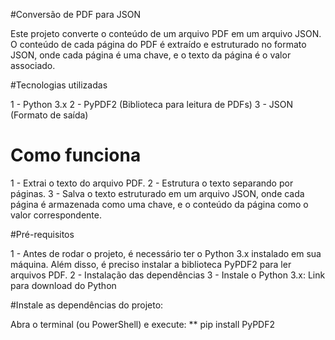 #Conversão de PDF para JSON

Este projeto converte o conteúdo de um arquivo PDF em um arquivo JSON. O conteúdo de cada página do PDF é extraído e estruturado no formato JSON, onde cada página é uma chave, e o texto da página é o valor associado.

#Tecnologias utilizadas

1 - Python 3.x
2 - PyPDF2 (Biblioteca para leitura de PDFs)
3 - JSON (Formato de saída)

# Como funciona

1 - Extrai o texto do arquivo PDF.
2 - Estrutura o texto separando por páginas.
3 - Salva o texto estruturado em um arquivo JSON, onde cada página é armazenada como uma chave, e o conteúdo da página como o valor correspondente.

#Pré-requisitos

1 - Antes de rodar o projeto, é necessário ter o Python 3.x instalado em sua máquina. Além disso, é preciso instalar a biblioteca PyPDF2 para ler arquivos PDF.
2 - Instalação das dependências
3 - Instale o Python 3.x: Link para download do Python

#Instale as dependências do projeto:

Abra o terminal (ou PowerShell) e execute:
 ** pip install PyPDF2
